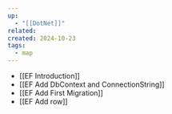 ```yaml
---
up:
  - "[[DotNet]]"
related: 
created: 2024-10-23
tags:
  - map
---
```

- [[EF Introduction]]
- [[EF Add DbContext and ConnectionString]]
- [[EF Add First Migration]]
- [[EF Add row]]
